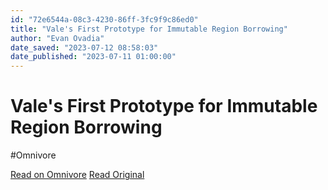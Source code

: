 ```yaml
---
id: "72e6544a-08c3-4230-86ff-3fc9f9c86ed0"
title: "Vale's First Prototype for Immutable Region Borrowing"
author: "Evan Ovadia"
date_saved: "2023-07-12 08:58:03"
date_published: "2023-07-11 01:00:00"
---
```


# Vale's First Prototype for Immutable Region Borrowing
#Omnivore

[Read on Omnivore](https://omnivore.app/me/vale-s-first-prototype-for-immutable-region-borrowing-189491b74b3)
[Read Original](https://verdagon.dev/blog/first-regions-prototype)


